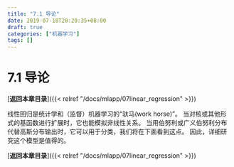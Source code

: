 ```yaml
---
title: "7.1 导论"
date: 2019-07-18T20:20:35+08:00
draft: true
categories: ["机器学习"]
tags: []
---
```


# 7.1 导论

[**返回本章目录**]({{< relref "/docs/mlapp/07linear_regression" >}})

线性回归是统计学和（监督）机器学习的“驮马\(work horse\)”。 当对核或其他形式的基函数进行扩展时，它也能模拟非线性关系。 当用伯努利或广义伯努利分布代替高斯分布输出时，它可以用于分类，我们将在下面看到这点。 因此，详细研究这个模型是值得的。

<!--more-->

[**返回本章目录**]({{< relref "/docs/mlapp/07linear_regression" >}})

